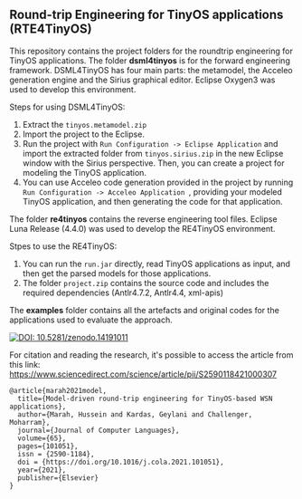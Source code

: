 ## Round-trip Engineering for TinyOS applications (RTE4TinyOS)
This repository contains the project folders for the roundtrip engineering for TinyOS applications.
The folder **dsml4tinyos** is for the forward engineering framework. DSML4TinyOS has four main parts: the metamodel, the Acceleo generation engine and the Sirius graphical editor.
Eclipse Oxygen3 was used to develop this environment.

Steps for using DSML4TinyOS:
1. Extract the `tinyos.metamodel.zip`
1. Import the project to the Eclipse.
1. Run the project with `Run Configuration -> Eclipse Application` and import the extracted folder from `tinyos.sirius.zip` in the new Eclipse window with the Sirius perspective. Then, you can create a project for modeling the TinyOS application. 
1. You can use Acceleo code generation provided in the project by running `Run Configuration -> Acceleo Application `, providing your modeled TinyOS application, and then generating the code for that application.

The folder **re4tinyos** contains the reverse engineering tool files.
Eclipse Luna Release (4.4.0) was used to develop the RE4TinyOS environment.

Stpes to use the RE4TinyOS:
1. You can run the `run.jar` directly, read TinyOS applications as input, and then get the parsed models for those applications.
1. The folder `project.zip` contains the source code and includes the required dependencies (Antlr4.7.2, Antlr4.4, xml-apis)

The **examples** folder contains all the artefacts and original codes for the applications used to evaluate the approach.

[![DOI: 10.5281/zenodo.14191011](https://github.com/user-attachments/assets/e5fa27c2-2ce9-4b9b-bc0c-f86dc34ebf78)](https://doi.org/10.5281/zenodo.14191011)

For citation and reading the research, it's possible to access the article from this link:
https://www.sciencedirect.com/science/article/pii/S2590118421000307

    @article{marah2021model,
      title={Model-driven round-trip engineering for TinyOS-based WSN applications},
      author={Marah, Hussein and Kardas, Geylani and Challenger, Moharram},
      journal={Journal of Computer Languages},
      volume={65},
      pages={101051},
      issn = {2590-1184},
      doi = {https://doi.org/10.1016/j.cola.2021.101051},
      year={2021},
      publisher={Elsevier}
    }
